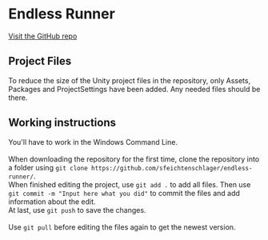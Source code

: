 [comment]: <> (Only edit this file in GitHub as .gitignore prevents it from pushing.)

# Endless Runner
[Visit the GitHub repo](https://github.com/sfeichtenschlager/endless-runner/)


## Project Files
To reduce the size of the Unity project files in the repository, only Assets, Packages and ProjectSettings have been added. Any needed files should be there.

## Working instructions
You'll have to work in the Windows Command Line.<br><br>
When downloading the repository for the first time, clone the repository into a folder using `git clone https://github.com/sfeichtenschlager/endless-runner/`.<br>
When finished editing the project, use `git add .` to add all files. Then use `git commit -m "Input here what you did"` to commit the files and add information about the edit.<br>
At last, use `git push` to save the changes.<br><br>
Use `git pull` before editing the files again to get the newest version.
